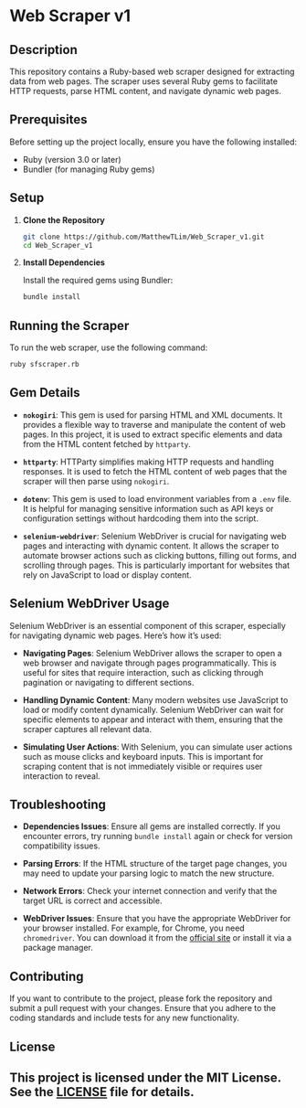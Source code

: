 # Web Scraper v1

## Description

This repository contains a Ruby-based web scraper designed for extracting data from web pages. The scraper uses several Ruby gems to facilitate HTTP requests, parse HTML content, and navigate dynamic web pages.

## Prerequisites

Before setting up the project locally, ensure you have the following installed:

- Ruby (version 3.0 or later)
- Bundler (for managing Ruby gems)

## Setup

1. **Clone the Repository**

   ```bash
   git clone https://github.com/MatthewTLim/Web_Scraper_v1.git
   cd Web_Scraper_v1
   ```

2. **Install Dependencies**

   Install the required gems using Bundler:

   ```bash
   bundle install
   ```
   
## Running the Scraper

To run the web scraper, use the following command:

```bash
ruby sfscraper.rb
```

## Gem Details

- **`nokogiri`**: This gem is used for parsing HTML and XML documents. It provides a flexible way to traverse and manipulate the content of web pages. In this project, it is used to extract specific elements and data from the HTML content fetched by `httparty`.

- **`httparty`**: HTTParty simplifies making HTTP requests and handling responses. It is used to fetch the HTML content of web pages that the scraper will then parse using `nokogiri`.

- **`dotenv`**: This gem is used to load environment variables from a `.env` file. It is helpful for managing sensitive information such as API keys or configuration settings without hardcoding them into the script.

- **`selenium-webdriver`**: Selenium WebDriver is crucial for navigating web pages and interacting with dynamic content. It allows the scraper to automate browser actions such as clicking buttons, filling out forms, and scrolling through pages. This is particularly important for websites that rely on JavaScript to load or display content.

## Selenium WebDriver Usage

Selenium WebDriver is an essential component of this scraper, especially for navigating dynamic web pages. Here’s how it’s used:

- **Navigating Pages**: Selenium WebDriver allows the scraper to open a web browser and navigate through pages programmatically. This is useful for sites that require interaction, such as clicking through pagination or navigating to different sections.

- **Handling Dynamic Content**: Many modern websites use JavaScript to load or modify content dynamically. Selenium WebDriver can wait for specific elements to appear and interact with them, ensuring that the scraper captures all relevant data.

- **Simulating User Actions**: With Selenium, you can simulate user actions such as mouse clicks and keyboard inputs. This is important for scraping content that is not immediately visible or requires user interaction to reveal.

## Troubleshooting

- **Dependencies Issues**: Ensure all gems are installed correctly. If you encounter errors, try running `bundle install` again or check for version compatibility issues.

- **Parsing Errors**: If the HTML structure of the target page changes, you may need to update your parsing logic to match the new structure.

- **Network Errors**: Check your internet connection and verify that the target URL is correct and accessible.

- **WebDriver Issues**: Ensure that you have the appropriate WebDriver for your browser installed. For example, for Chrome, you need `chromedriver`. You can download it from the [official site](https://sites.google.com/a/chromium.org/chromedriver/downloads) or install it via a package manager.

## Contributing

If you want to contribute to the project, please fork the repository and submit a pull request with your changes. Ensure that you adhere to the coding standards and include tests for any new functionality.

## License

This project is licensed under the MIT License. See the [LICENSE](LICENSE) file for details.
--

